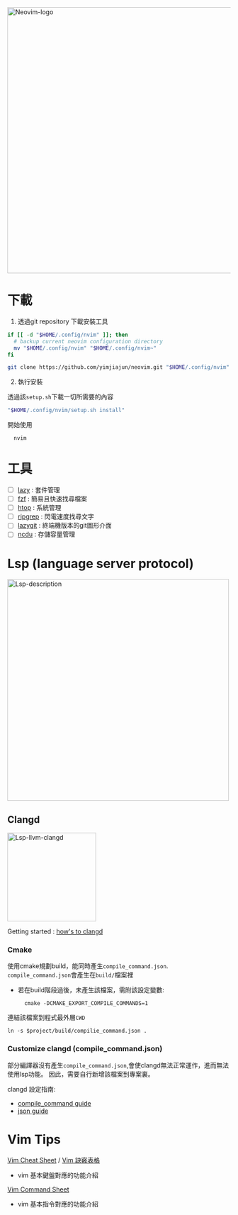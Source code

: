 <img src="https://upload.wikimedia.org/wikipedia/commons/4/4f/Neovim-logo.svg" alt="Neovim-logo" width="600"/>

# 下載

1. 透過git repository 下載安裝工具

  ```bash
  if [[ -d "$HOME/.config/nvim" ]]; then
    # backup current neovim configuration directory
    mv "$HOME/.config/nvim" "$HOME/.config/nvim~"
  fi

  git clone https://github.com/yimjiajun/neovim.git "$HOME/.config/nvim"
  ```

2. 執行安裝

透過該`setup.sh`下載一切所需要的內容

  ```bash
  "$HOME/.config/nvim/setup.sh install"
  ```

開始使用

  ```bash
	nvim
  ```

# 工具

- [ ] [lazy](https://github.com/folke/lazy.nvim) : 套件管理
- [ ] [fzf](https://github.com/junegunn/fzf) : 簡易且快速找尋檔案
- [ ] [htop](https://htop.dev/) : 系統管理
- [ ] [ripgrep](https://github.com/BurntSushi/ripgrep) : 閃電速度找尋文字
- [ ] [lazygit](https://github.com/jesseduffield/lazygit) : 終端機版本的git圖形介面
- [ ] [ncdu](https://dev.yorhel.nl/ncdu) : 存儲容量管理

# Lsp (language server protocol)
<img src="https://matklad.github.io/assets/LSP-MxN.png" alt="Lsp-description" width="500"/>

## Clangd

<img src="https://llvm.org/img/LLVMWyvernBig.png" alt="Lsp-llvm-clangd" width="200"/>

Getting started : [how's to clangd](https://clangd.llvm.org/installation#compile_commandsjson)

### Cmake

使用cmake規劃build，能同時產生`compile_command.json`.
`compile_command.json`會產生在`build/`檔案裡
- 若在build階段過後，未產生該檔案，需附該設定變數:

		cmake -DCMAKE_EXPORT_COMPILE_COMMANDS=1

連結該檔案到程式最外層`CWD`

	ln -s $project/build/compilie_command.json .

### Customize clangd (compile_command.json)

部分編譯器沒有產生`compile_command.json`,會使clangd無法正常運作，進而無法使用lsp功能。
因此，需要自行新增該檔案到專案裏。

clangd 設定指南:
- [compile_command guide](https://github.com/neovim/nvim-lspconfig/blob/master/doc/server_configurations.md#clangd)
- [json guide](https://clang.llvm.org/docs/JSONCompilationDatabase.html)

# Vim Tips

[Vim Cheat Sheet](https://vim.rtorr.com) / [Vim 訣竅表格](https://vim.rtorr.com/lang/zh_tw)
- vim 基本鍵盤對應的功能介紹

[Vim Command Sheet](https://vimhelp.org/index.txt.html#ex-cmd-index)
- vim 基本指令對應的功能介紹
